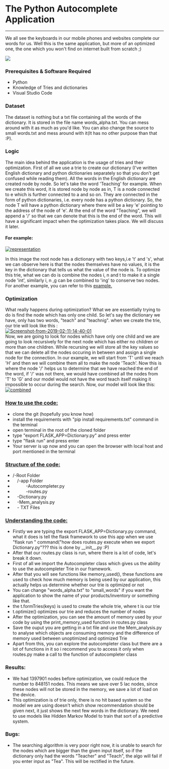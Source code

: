 <!DOCTYPE HTML>
<html>
<body>

<h1>The Python Autocomplete Application</h1>
<hr>
<p>We all see the keyboards in our mobile phones and websites complete our words for us. Well this is the same application, but more of an optimized one, the one which you won't find on internet built from scratch ;)</p>
<a href="http://johnjohnston.info/106/wp-content/uploads/2013/12/google_autocomplete.gif"> <img src="http://johnjohnston.info/106/wp-content/uploads/2013/12/google_autocomplete.gif"></a>
<h3>Prerequisites & Software Required</h3>
<p>
<ul style="list-style-type:disc">
    <li>Python</li>
    <li>Knowledge of Tries and dictionaries</li>
    <li>Visual Studio Code</li>
</ul>
</p>

<h3>Dataset</h3>

<p>The dataset is nothing but a txt file containing all the words of the dictionary. It is stored in the file name words_alpha.txt. You can mess around with it as much as you'd like. You can also change the source to small words.txt and mess around with it(It has no other purpose than that :P). </p>

<h3>Logic</h3>
<p>
The main idea behind the application is the usage of tries and their optimization. 
First of all we use a trie to create our dictionary (I've written English dictionary and python dictionaries separately so that you don't get confused while reading them). All the words in the English dictionary are created node by node. 
So let's take the word 'Teaching' for example. When we create this word, it is stored node by node as in, T is a node connected to e which is further connected to a and so on.
They are connected in the form of python dictionaries, i.e. every node has a python dictionary. So, the node T will have a python dictionary where there will be a key 'e' pointing to the address of the node of 'e'.
At the end of the word "Teaching", we will append a '/' so that we can denote that this is the end of the word. This will have a significant impact when the optimization takes place. We will discuss it later.
</p>
<h4> For example:</h4>
<a href="https://ibb.co/Jk7xTtS"><img src="https://i.ibb.co/Jk7xTtS/representation.png" alt="representation" border="0"></a>
<p>In this image the root node has a dictionary with two keys,i.e 't' and 's', what we can observe here is that the nodes themselves have no values, it is the key in the dictionary that tells us what the value of the node is.
To optimize this trie, what we can do is combine the nodes i, n and t to make it a single node 'int', similarly i, n ,g can be combined to 'ing' to conserve two nodes.
For another example, you can refer to this <a href="https://ibb.co/jrp5dxb">example.</a>
</p>
<h3> Optimization</h3>
<p>What really happens during optimization? What we are essentially trying to do is find the node which has only one child. So let's say the dictionary we have, only has two words, "teach" and "teachnig".
when we create the trie, our trie will look like this : <br>
<a href="https://ibb.co/pPD2ZmL"><img src="https://i.ibb.co/pPD2ZmL/Screenshot-from-2019-02-11-14-40-01.png" alt="Screenshot-from-2019-02-11-14-40-01" border="0"></a>
<br>
Now, we are going to look for nodes which have only one child and we are going to look recursively for the next node which has either no children or more than one children. While recursing we will store all the key values so that we can delete all the nodes occuring in between and assign a single node for the connection.
In our example, we will start from 'T' until we reach 'H' and then we will combine them all to make the node 'Teach'. Now this is where the node '/' helps us to determine that we have reached the end of the word, if '/' was not there, we would have combined all the nodes from 'T' to 'G' and our model would not have the word teach itself making it impossible to occur during the search.
Now, our model will look like this:<br>
<a href="https://imgbb.com/"><img src="https://i.ibb.co/fxfpsWV/combined.png" alt="combined" border="0"></a>
</p>
<h3> <u>How to use the code:</u></h3>
<ul>
<li>clone the git (hopefully you know how)</li>
<li>install the requirements with "pip install requirements.txt" command in the terminal</li>
<li>open terminal in the root of the cloned folder</li>
<li>type "export FLASK_APP=Dictionary.py" and press enter</li>
<li>type "flask run" and press enter</li>
<li>Your server is up now and you can open the browser with local host and port mentioned in the terminal</li>
</ul>
<h3> <u> Structure of the code:</u></h3>
<ul>
<li> /-Root Folder</li>
<li> &emsp;/-app Folder</li>
<li>&emsp;&emsp;&emsp;-Autocompleter.py</li>
<li>&emsp;&emsp;&emsp;-routes.py</li>
<li> &emsp;-Dictionary.py</li>
<li> &emsp;-Mem_analysis.py</li>
<li>&emsp;- TXT Files
</ul>
<h3><u> Understanding the code:</u></h3>
<ul>
<li>Firstly we are typing the export FLASK_APP=Dictionary.py command, what it does is  tell the flask framework to use this app when we use "flask run " command("how does routes.py execute when we export Dictionary.py"??? this is done by __init__.py  :P) </li>
<li>After that our routes.py class is run, where there is a lot of code, let's break it down.</li>
<li>First of all we import the Autocompleter class which gives us the ability to use the autocompleter Trie in our framework.</li>
<li> After that you will see functions like memory_used(), these functions are used to check how much memory is being used by our application, this actually helps us determine whether our trie is optimized or not</li>
<li>You can change "words_alpha.txt" to "small_words" if you want the application to show the name of your products/inventory or something like that.</li>
<li>the t.formTries(keys) is used to create the whole trie, where t is our trie</li>
<li>t.optimize() optimizes our trie and reduces the number of nodes</li>
<li>After the optimization, you can see the amount of memory used by your code by using the print_memory_used function in routes.py class</li>
<li> Save the ouput you are getting in a txt file and use the Mem_analysis.py to analyse which objects are consuming memory and the difference of memory used between unoptimized and optimized Trie</li>
<li> Apart from this, you can explore the autocompleter class but there are a lot of functions in it so i recommend you to access it only when routes.py make a call to the function of autocompleter class</li>
</ul>
<h3>Results:</h3>
<ul>
<li>We had 1397901 nodes before optimization, we could reduce the number to 848151 nodes. This means we save over 5 lac nodes, since these nodes will not be stored in the memory, we save a lot of load on the device.</li>
<li>This optimization is of trie only, there is no hit based system so the model we are using doesn't which show recommendation should be given next, it just shows the next few words in the dictionary. We need to use models like Hidden Markov Model to train that sort of a predictive system.</li>
</ul>
<h3> Bugs:</h3>
<ul>
<li> The searching algorithm is very poor right now, it is unable to search for the nodes which are bigger than the given input itself, so if the dictionary only had the words "Teacher" and "Teach", the algo will fail if you enter input as "Tea". This will be rectified in the future.</li>
</ul>
</body>
</html>
